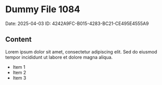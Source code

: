 # Dummy File 1084

Date: 2025-04-03
ID: 4242A9FC-B015-4283-BC21-CE495E4555A9

## Content

Lorem ipsum dolor sit amet, consectetur adipiscing elit.
Sed do eiusmod tempor incididunt ut labore et dolore magna aliqua.

* Item 1
* Item 2
* Item 3
